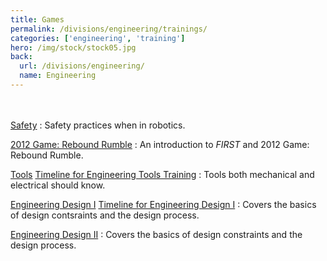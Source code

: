 ```yaml
---
title: Games
permalink: /divisions/engineering/trainings/
categories: ['engineering', 'training']
hero: /img/stock/stock05.jpg
back:
  url: /divisions/engineering/
  name: Engineering
---
```

<br><br>
[Safety]
: Safety practices when in robotics.

[2012 Game: Rebound Rumble]
: An introduction to <i class="first">FIRST</i> and 2012 Game: Rebound Rumble.

[Tools]
[Timeline for Engineering Tools Training]
: Tools both mechanical and electrical should know.

[Engineering Design I]
[Timeline for Engineering Design I]
: Covers the basics of design contsraints and the design process.

[Engineering Design II]
: Covers the basics of design constraints and the design process.

<br><br>

[Safety]: /files/safety.ppt
[2012 Game: Rebound Rumble]: /files/2012-game.ppt
[Tools]: /files/tools.ppt
[Timeline for Engineering Tools Training]: /files/tools-timeline.pdf
[Engineering Design I]: /files/design-1.ppt
[Timeline for Engineering Design I]: /files/design-1-timeline.pdf
[Engineering Design II]: /files/design-2.ppt
